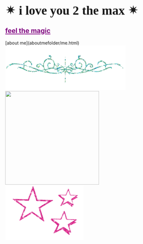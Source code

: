 <html>
<h1 style="font-family:luminari;
           font-size:40px">&#10036; i love you 2 the max &#10036;</h1>
  <h2><a href="artfolder/art.html" style="color: purple;">feel the magic</a></h2>
           </html>
  [about me](aboutmefolder/me.html)
<html>
<body background="IMG_3972.jpg">
<img style="background:none;"
     src="pcoddxGLi.gif">
  <div>
<img src="https://user-images.githubusercontent.com/119459564/205533711-3a6fb140-c136-420d-b300-28f09d5574f6.jpg"
width="300"
height="300"><img style="background: none;"
                src="1113638.gif"
                width="250"
                height="175">
          

